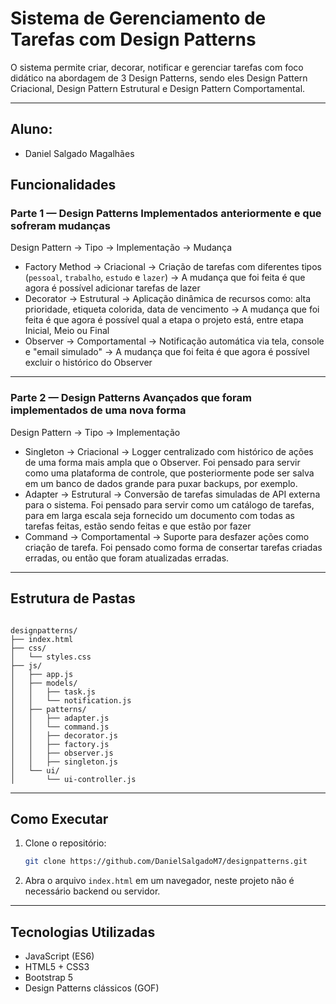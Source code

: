 
# Sistema de Gerenciamento de Tarefas com Design Patterns

O sistema permite criar, decorar, notificar e gerenciar tarefas com foco didático na abordagem de 3 Design Patterns, sendo eles Design Pattern Criacional, Design Pattern Estrutural e Design Pattern Comportamental.

---
   ## Aluno:
- Daniel Salgado Magalhães


## Funcionalidades

### Parte 1 — Design Patterns Implementados anteriormente e que sofreram mudanças
Design Pattern -> Tipo -> Implementação -> Mudança
* Factory Method -> Criacional -> Criação de tarefas com diferentes tipos (`pessoal`, `trabalho`, `estudo` e `lazer`) -> A mudança que foi feita é que agora é possível adicionar tarefas de lazer
* Decorator -> Estrutural -> Aplicação dinâmica de recursos como: alta prioridade, etiqueta colorida, data de vencimento -> A mudança que foi feita é que agora é possível qual a etapa o projeto está, entre etapa Inicial, Meio ou Final
* Observer -> Comportamental -> Notificação automática via tela, console e "email simulado" -> A mudança que foi feita é que agora é possível excluir o histórico do Observer

---

### Parte 2 — Design Patterns Avançados que foram implementados de uma nova forma

Design Pattern -> Tipo -> Implementação
* Singleton -> Criacional -> Logger centralizado com histórico de ações de uma forma mais ampla que o Observer. Foi pensado para servir como uma plataforma de controle, que posteriormente pode ser salva em um banco de dados grande para puxar backups, por exemplo.
* Adapter -> Estrutural -> Conversão de tarefas simuladas de API externa para o sistema. Foi pensado para servir como um catálogo de tarefas, para em larga escala seja fornecido um documento com todas as tarefas feitas, estão sendo feitas e que estão por fazer
* Command -> Comportamental -> Suporte para desfazer ações como criação de tarefa. Foi pensado como forma de consertar tarefas criadas erradas, ou então que foram atualizadas erradas.
---

## Estrutura de Pastas

```

designpatterns/
├── index.html
├── css/
│   └── styles.css
├── js/
│   ├── app.js
│   ├── models/
│   │   ├── task.js
│   │   └── notification.js
│   ├── patterns/
│   │   ├── adapter.js
│   │   └── command.js
│   │   ├── decorator.js
│   │   ├── factory.js
│   │   ├── observer.js
│   │   ├── singleton.js
│   └── ui/
│       └── ui-controller.js

````

---

## Como Executar

1. Clone o repositório:
   ```bash
   git clone https://github.com/DanielSalgadoM7/designpatterns.git


2. Abra o arquivo `index.html` em um navegador, neste projeto não é necessário backend ou servidor.

---

## Tecnologias Utilizadas

* JavaScript (ES6)
* HTML5 + CSS3
* Bootstrap 5
* Design Patterns clássicos (GOF)


